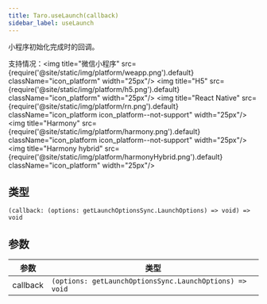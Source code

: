 ```yaml
---
title: Taro.useLaunch(callback)
sidebar_label: useLaunch
---
```


小程序初始化完成时的回调。

支持情况：<img title="微信小程序" src={require('@site/static/img/platform/weapp.png').default} className="icon_platform" width="25px"/> <img title="H5" src={require('@site/static/img/platform/h5.png').default} className="icon_platform" width="25px"/> <img title="React Native" src={require('@site/static/img/platform/rn.png').default} className="icon_platform icon_platform--not-support" width="25px"/> <img title="Harmony" src={require('@site/static/img/platform/harmony.png').default} className="icon_platform icon_platform--not-support" width="25px"/> <img title="Harmony hybrid" src={require('@site/static/img/platform/harmonyHybrid.png').default} className="icon_platform" width="25px"/>

## 类型

```tsx
(callback: (options: getLaunchOptionsSync.LaunchOptions) => void) => void
```

## 参数

| 参数 | 类型 |
| --- | --- |
| callback | `(options: getLaunchOptionsSync.LaunchOptions) => void` |
